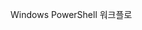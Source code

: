 <Token xmlns:xlink="http://www.w3.org/1999/xlink">Windows PowerShell 워크플로</Token>

<!--HONumber=Apr16_HO1-->


